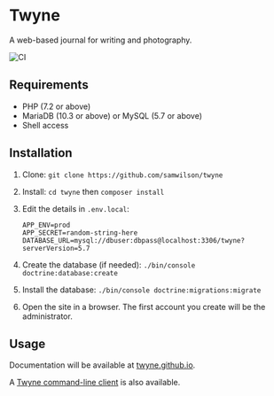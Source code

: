 Twyne
=====

A web-based journal for writing and photography.

![CI](https://github.com/samwilson/twyne/workflows/CI/badge.svg)

## Requirements

* PHP (7.2 or above)
* MariaDB (10.3 or above) or MySQL (5.7 or above)
* Shell access

## Installation

1. Clone: `git clone https://github.com/samwilson/twyne`
2. Install: `cd twyne` then `composer install`
3. Edit the details in `.env.local`:

       APP_ENV=prod
       APP_SECRET=random-string-here
       DATABASE_URL=mysql://dbuser:dbpass@localhost:3306/twyne?serverVersion=5.7

4. Create the database (if needed): `./bin/console doctrine:database:create`
5. Install the database: `./bin/console doctrine:migrations:migrate`
6. Open the site in a browser. The first account you create will be the administrator.

## Usage

Documentation will be available at [twyne.github.io](https://twyne.github.io/).

A [Twyne command-line client](https://github.com/samwilson/twyne-client) is also available.
